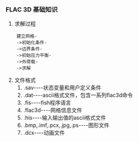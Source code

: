 ### FLAC 3D 基础知识

1. 求解过程
```
    建立网格-
    ->初始化条件-
    ->边界条件-
    ->初始应力平衡-
    ->外荷载-
    ->求解
```
2. 文件格式
    1) .sav----状态变量和用户定义条件
    2) .dat----ascii格式文件，包含一系列flac3d命令
    3) .fis----fish程序语言
    4) .flac3d----网格信息文件
    5) .his----输入输出值的ascii格式文件
    6) .bmp,.imf,.pcx,.jpg,.ps----图形文件
    7) .dcx----动画文件

